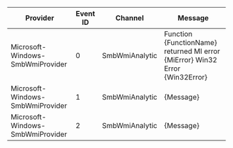 Provider                          |  Event ID  |  Channel         |  Message
----------------------------------|------------|------------------|------------------------------------------------------------------------------
Microsoft-Windows-SmbWmiProvider  |  0         |  SmbWmiAnalytic  |  Function {FunctionName} returned MI error {MiError} Win32 Error {Win32Error}
Microsoft-Windows-SmbWmiProvider  |  1         |  SmbWmiAnalytic  |  {Message}
Microsoft-Windows-SmbWmiProvider  |  2         |  SmbWmiAnalytic  |  {Message}